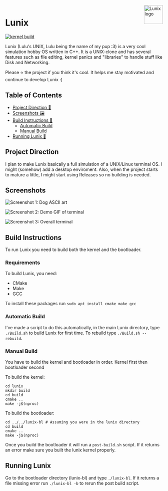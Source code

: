 <img src="https://github.com/noahdossan/Lunix/blob/59b9e7d90a7bdcbc3a6119e00a31a14058005577/images/logo.png" alt="Lunix logo" title="Lunix" align="right" height="60" />

# Lunix

[![kernel build](https://github.com/noahdossan/Lunix/actions/workflows/cmake-single-platform.yml/badge.svg)](https://github.com/noahdossan/Lunix/actions/workflows/cmake-single-platform.yml)

Lunix (Lulu's UNIX, Lulu being the name of my pup :3) is a very cool simulation hobby OS written in C++. It is a UNIX-clone and has several features such as file editing, kernel panics and "libraries" to handle stuff like Disk and Networking.

Please ⭐ the project if you think it's cool. It helps me stay motivated and continue to develop Lunix :)

## Table of Contents
- [Project Direction 🚀](#project-direction)
- [Screenshots 🖼️](#screenshots)
- [Build Instructions 🔨](#build-instructions)
  - [Automatic Build](#automatic-build)
  - [Manual Build](#manual-build)
- [Running Lunix 🏃](#running-lunix)

## Project Direction
I plan to make Lunix basically a full simulation of a UNIX/Linux terminal OS. I might (somehow) add a desktop enviroment.
Also, when the project starts to mature a little, I might start using Releases so no building is needed.

## Screenshots
![Screenshot 1: Dog ASCII art](https://github.com/noahdossan/Lunix/blob/1fe0a5969c9768406357046517e46fa3fc49fccf/lulu-terminal.png)

![Screenshot 2: Demo GIF of terminal](https://github.com/noahdossan/Lunix/blob/9752eb99282886595c5743513ea651e4653bfe66/images/demo.gif)

![Screenshot 3: Overall terminal](https://github.com/noahdossan/Lunix/blob/1fe0a5969c9768406357046517e46fa3fc49fccf/lunix-terminal.png)

## Build Instructions
To run Lunix you need to build both the kernel and the bootloader.

### Requirements
To build Lunix, you need:
- CMake
- Make
- GCC

To install these packages run `sudo apt install cmake make gcc`

### Automatic Build
I've made a script to do this automatically, in the main Lunix directory, type `./Build.sh` to build Lunix for first time. To rebuild type `./Build.sh --rebuild`.

### Manual Build
You have to build the kernel and bootloader in order. Kernel first then bootloader second

To build the kernel:
```
cd lunix
mkdir build
cd build
cmake ..
make -j$(nproc)
```
To build the bootloader:
```
cd ../../lunix-bl # Assuming you were in the lunix directory
cd build
cmake ..
make -j$(nproc)
```
Once you build the bootloader it will run a `post-build.sh` script. If it returns an error make sure you built the lunix kernel properly.

## Running Lunix
Go to the bootloader directory (lunix-bl) and type `./lunix-bl`. If it returns a file missing error run `./lunix-bl -b` to rerun the post build script.
